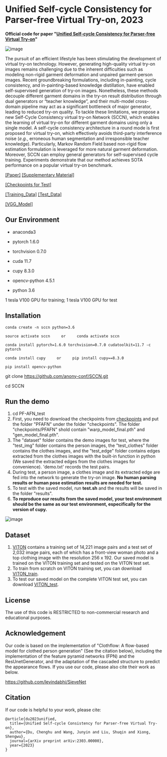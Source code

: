 # Unified Self-cycle Consistency for Parser-free Virtual Try-on, 2023
**Official code for paper "[Unified Self-cycle Consistency for Parser-free Virtual Try-on](https://arxiv.org/abs/)"**


<!-- **The training code has been released.** -->

![image](https://github.com/geyuying/PF-AFN/blob/main/show/compare_both.jpg?raw=true)

The pursuit of an efficient lifestyle has been stimulating the development of virtual try-on technology. However, generating high-quality virtual try-on images remains challenging due to the inherent difficulties such as modeling non-rigid garment deformation and unpaired garment-person images. Recent groundbreaking formulations, including in-painting, cycle consistency, and in-painting-based knowledge distillation, have enabled self-supervised generation of try-on images. Nonetheless, these methods decouple different garment domains in the try-on result distribution through dual generators or “teacher knowledge”, and their multi-model cross-domain pipeline may act as a significant bottleneck of major generator, leading to reduced try-on quality. To tackle these limitations, we propose a new Self-Cycle Consistency virtual try-on Network (SCCN), which enables the learning of virtual try-on for different garment domains using only a single model. A self-cycle consistency architecture in a round mode is first proposed for virtual try-on, which effectively avoids third-party interference noise ($e.g.$, erroneous human segmentation and irresponsible teacher knowledge). Particularly, Markov Random Field based non-rigid flow estimation formulation is leveraged for more natural garment deformation. Moreover, SCCN can employ general generators for self-supervised cycle training. Experiments demonstrate that our method achieves SOTA performance on a popular virtual try-on benchmark.

[[Paper]](https://arxiv.org/abs/)       [[Supplementary Material]](https://github.com/geyuying/PF-AFN/blob/main/PFAFN_supp.pdf)

[[Checkpoints for Test]](https://drive.google.com/file/d/1_a0AiN8Y_d_9TNDhHIcRlERz3zptyYWV/view?usp=sharing)

[[Training_Data]](https://drive.google.com/file/d/1Uc0DTTkSfCPXDhd4CMx2TQlzlC6bDolK/view?usp=sharing)
[[Test_Data]](https://drive.google.com/file/d/1Y7uV0gomwWyxCvvH8TIbY7D9cTAUy6om/view?usp=sharing)

[[VGG_Model]](https://drive.google.com/file/d/1Mw24L52FfOT9xXm3I1GL8btn7vttsHd9/view?usp=sharing)

## Our Environment
- anaconda3

- pytorch 1.6.0

- torchvision 0.7.0

- cuda 11.7

- cupy 8.3.0

- opencv-python 4.5.1
 
- python 3.6

1 tesla V100 GPU for training; 1 tesla V100 GPU for test


## Installation
`conda create -n sccn python=3.6`

`source activate sccn     or     conda activate sccn`

`conda install pytorch=1.6.0 torchvision=0.7.0 cudatoolkit=11.7 -c pytorch`

`conda install cupy     or     pip install cupy==8.3.0`

`pip install opencv-python`

git clone https://github.com/anony-conf/SCCN.git

cd SCCN

<!-- ## Training on VITON dataset 
1. cd PF-AFN_train
2. Download the VITON training set from [VITON_train](https://drive.google.com/file/d/1Uc0DTTkSfCPXDhd4CMx2TQlzlC6bDolK/view?usp=sharing) and put the folder "VITON_traindata" under the folder "dataset".
3. Dowload the VGG_19 model from [VGG_Model](https://drive.google.com/file/d/1Mw24L52FfOT9xXm3I1GL8btn7vttsHd9/view?usp=sharing) and put "vgg19-dcbb9e9d.pth" under the folder "models".
4. First train the parser-based network PBAFN. Run **scripts/train_PBAFN_stage1.sh**. After the parser-based warping module is trained, run **scripts/train_PBAFN_e2e.sh**.
5. After training the parser-based network PBAFN, train the parser-free network PFAFN. Run **scripts/train_PFAFN_stage1.sh**. After the parser-free warping module is trained, run **scripts/train_PFAFN_e2e.sh**.
6. Following the above insructions with the provided training code, the [[trained PF-AFN]](https://drive.google.com/file/d/1Pz2kA65N4Ih9w6NFYBDmdtVdB-nrrdc3/view?usp=sharing) achieves FID 9.92 on VITON test set with the test_pairs.txt (You can find it in https://github.com/minar09/cp-vton-plus/blob/master/data/test_pairs.txt). -->

## Run the demo
1. cd PF-AFN_test
2. First, you need to download the checkpoints from [checkpoints](https://drive.google.com/file/d/1_a0AiN8Y_d_9TNDhHIcRlERz3zptyYWV/view?usp=sharing) and put the folder "PFAFN" under the folder "checkpoints". The folder "checkpoints/PFAFN" shold contain "warp_model_final.pth" and "gen_model_final.pth". 
3. The "dataset" folder contains the demo images for test, where the "test_img" folder contains the person images, the "test_clothes" folder contains the clothes images, and the "test_edge" folder contains edges extracted from the clothes images with the built-in function in python (We saved the extracted edges from the clothes images for convenience). 'demo.txt' records the test pairs. 
4. During test, a person image, a clothes image and its extracted edge are fed into the network to generate the try-on image. **No human parsing results or human pose estimation results are needed for test.**
5. To test with the saved model, run **test.sh** and the results will be saved in the folder "results".
6. **To reproduce our results from the saved model, your test environment should be the same as our test environment, especifically for the version of cupy.** 

![image](https://github.com/geyuying/PF-AFN/blob/main/show/compare.jpg?raw=true)
## Dataset
1. [VITON](https://github.com/xthan/VITON) contains a training set of 14,221 image pairs and a test set of 2,032 image pairs, each of which has a front-view woman photo and a top clothing image with the resolution 256 x 192. Our saved model is trained on the VITON training set and tested on the VITON test set.
2. To train from scratch on VITON training set, you can download [VITON_train](https://drive.google.com/file/d/1Uc0DTTkSfCPXDhd4CMx2TQlzlC6bDolK/view?usp=sharing).
3. To test our saved model on the complete VITON test set, you can download [VITON_test](https://drive.google.com/file/d/1Y7uV0gomwWyxCvvH8TIbY7D9cTAUy6om/view?usp=sharing).

## License
The use of this code is RESTRICTED to non-commercial research and educational purposes.

## Acknowledgement
Our code is based on the implementation of "Clothflow: A flow-based model for clothed person generation" (See the citation below), including the implementation of the feature pyramid networks (FPN) and the ResUnetGenerator, and the adaptation of the cascaded structure to predict the appearance flows. If you use our code, please also cite their work as below.

https://github.com/levindabhi/SieveNet
## Citation
If our code is helpful to your work, please cite:
```
@article{du2023unified,
  title={Unified Self-cycle Consistency for Parser-free Virtual Try-on},
  author={Du, Chenghu and Wang, Junyin and Liu, Shuqin and Xiong, Shengwu},
  journal={arXiv preprint arXiv:2303.00000},
  year={2023}
}
```

